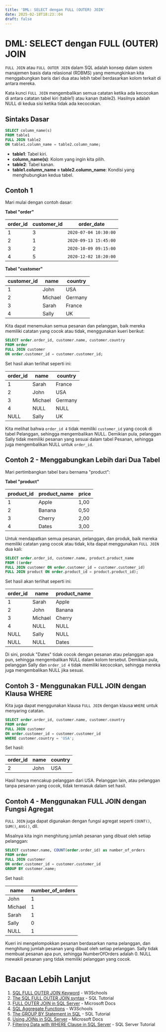 ```yaml
---
title: 'DML: SELECT dengan FULL (OUTER) JOIN'
date: 2025-02-18T18:23::04
draft: false
---
```


# DML: SELECT dengan FULL (OUTER) JOIN

`FULL JOIN` atau `FULL OUTER JOIN` dalam SQL adalah konsep dalam sistem manajemen basis data relasional (RDBMS) yang memungkinkan kita menggabungkan baris dari dua atau lebih tabel berdasarkan kolom terkait di antara mereka.

Kata kunci `FULL JOIN` mengembalikan semua catatan ketika ada kecocokan di antara catatan tabel kiri (table1) atau kanan (table2). Hasilnya adalah NULL di kedua sisi ketika tidak ada kecocokan.

## Sintaks Dasar

```sql
SELECT column_name(s)
FROM table1
FULL JOIN table2
ON table1.column_name = table2.column_name;
```

- **table1**: Tabel kiri.
- **column_name(s)**: Kolom yang ingin kita pilih.
- **table2**: Tabel kanan.
- **table1.column_name = table2.column_name**: Kondisi yang menghubungkan kedua tabel.

## Contoh 1

Mari mulai dengan contoh dasar:

**Tabel "order"**

| order_id | customer_id | order_date            |
| -------- | ----------- | --------------------- |
| 1        | 3           | `2020-07-04 10:30:00` |
| 2        | 1           | `2020-09-13 15:45:00` |
| 3        | 2           | `2020-10-09 09:15:00` |
| 4        | 5           | `2020-12-02 18:20:00` |

**Tabel "customer"**

| customer_id | name    | country |
| ----------- | ------- | ------- |
| 1           | John    | USA     |
| 2           | Michael | Germany |
| 3           | Sarah   | France  |
| 4           | Sally   | UK      |

Kita dapat menemukan semua pesanan dan pelanggan, baik mereka memiliki catatan yang cocok atau tidak, menggunakan kueri berikut:

```sql
SELECT order.order_id, customer.name, customer.country
FROM order
FULL JOIN customer
ON order.customer_id = customer.customer_id;
```

Set hasil akan terlihat seperti ini:

| order_id | name    | country |
| -------- | ------- | ------- |
| 1        | Sarah   | France  |
| 2        | John    | USA     |
| 3        | Michael | Germany |
| 4        | NULL    | NULL    |
| NULL     | Sally   | UK      |

Kita melihat bahwa `order_id 4` tidak memiliki `customer_id` yang cocok di tabel Pelanggan, sehingga mengembalikan NULL. Demikian pula, pelanggan Sally tidak memiliki pesanan yang sesuai dalam tabel Pesanan, sehingga juga mengembalikan NULL untuk `order_id`.

## Contoh 2 - Menggabungkan Lebih dari Dua Tabel

Mari pertimbangkan tabel baru bernama "product":

**Tabel "product"**

| product_id | product_name | price |
| ---------- | ------------ | ----- |
| 1          | Apple        | 1,00  |
| 2          | Banana       | 0,50  |
| 3          | Cherry       | 2,00  |
| 4          | Dates        | 3,00  |

Untuk mendapatkan semua pesanan, pelanggan, dan produk, baik mereka memiliki catatan yang cocok atau tidak, kita dapat menggunakan `FULL JOIN` dua kali:

```sql
SELECT order.order_id, customer.name, product.product_name
FROM ((order
FULL JOIN customer ON order.customer_id = customer.customer_id)
FULL JOIN product ON order.product_id = product.product_id);
```

Set hasil akan terlihat seperti ini:

| order_id | name    | product_name |
| -------- | ------- | ------------ |
| 1        | Sarah   | Apple        |
| 2        | John    | Banana       |
| 3        | Michael | Cherry       |
| 4        | NULL    | NULL         |
| NULL     | Sally   | NULL         |
| NULL     | NULL    | Dates        |

Di sini, produk "Dates" tidak cocok dengan pesanan atau pelanggan apa pun, sehingga mengembalikan NULL dalam kolom tersebut. Demikian pula, pelanggan Sally dan `order_id 4` tidak memiliki kecocokan, sehingga mereka juga mengembalikan NULL jika sesuai.

## Contoh 3 - Menggunakan FULL JOIN dengan Klausa WHERE

Kita juga dapat menggunakan klausa `FULL JOIN` dengan klausa `WHERE` untuk menyaring catatan.

```sql
SELECT order.order_id, customer.name, customer.country
FROM order
FULL JOIN customer
ON order.customer_id = customer.customer_id
WHERE customer.country = 'USA';
```

Set hasil:

| order_id | name | country |
| -------- | ---- | ------- |
| 2        | John | USA     |

Hasil hanya mencakup pelanggan dari USA. Pelanggan lain, atau pelanggan tanpa pesanan yang cocok, tidak termasuk dalam set hasil.

## Contoh 4 - Menggunakan FULL JOIN dengan Fungsi Agregat

`FULL JOIN` juga dapat digunakan dengan fungsi agregat seperti `COUNT()`, `SUM()`, `AVG()`, dll.

Misalnya kita ingin menghitung jumlah pesanan yang dibuat oleh setiap pelanggan:

```sql
SELECT customer.name, COUNT(order.order_id) as number_of_orders
FROM order
FULL JOIN customer
ON order.customer_id = customer.customer_id
GROUP BY customer.name;
```

Set hasil:

| name    | number_of_orders |
| ------- | ---------------- |
| John    | 1                |
| Michael | 1                |
| Sarah   | 1                |
| Sally   | 0                |
| NULL    | 1                |

Kueri ini mengelompokkan pesanan berdasarkan nama pelanggan, dan menghitung jumlah pesanan yang dibuat oleh setiap pelanggan. Sally tidak membuat pesanan apa pun, sehingga NumberOfOrders adalah 0. NULL mewakili pesanan yang tidak memiliki pelanggan yang cocok.

# Bacaan Lebih Lanjut

1. [SQL FULL OUTER JOIN Keyword](https://www.w3schools.com/sql/sql_join_full.asp) - W3Schools
2. [The SQL FULL OUTER JOIN syntax](https://www.sqltutorial.org/sql-full-outer-join/) - SQL Tutorial
3. [FULL OUTER JOIN in SQL Server](https://docs.microsoft.com/en-us/sql/t-sql/queries/from-transact-sql?view=sql-server-ver15#full-outer-join) - Microsoft Docs
4. [SQL Aggregate Functions](https://www.w3schools.com/sql/sql_count_avg_sum.asp) - W3Schools
5. [The GROUP BY Statement in SQL](https://www.sqltutorial.org/sql-group-by/) - SQL Tutorial
6. [Using JOINs in SQL Server](https://docs.microsoft.com/en-us/sql/t-sql/queries/select-transact-sql?view=sql-server-ver15#using-joins) - Microsoft Docs
7. [Filtering Data with WHERE Clause in SQL Server](https://www.sqlservertutorial.net/sql-server-basics/sql-server-where/) - SQL Server Tutorial

